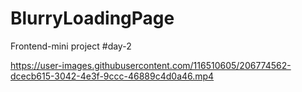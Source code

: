 # BlurryLoadingPage
Frontend-mini project #day-2



https://user-images.githubusercontent.com/116510605/206774562-dcecb615-3042-4e3f-9ccc-46889c4d0a46.mp4

